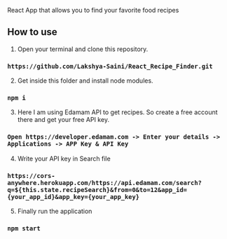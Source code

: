 React App that allows you to find your favorite food recipes

## How to use

1. Open your terminal and clone this repository.

### `https://github.com/Lakshya-Saini/React_Recipe_Finder.git`

2. Get inside this folder and install node modules.

### `npm i`

3. Here I am using Edamam API to get recipes. So create a free account there and get your free API key.

### `Open https://developer.edamam.com -> Enter your details -> Applications -> APP Key & API Key`

4. Write your API key in Search file

### `https://cors-anywhere.herokuapp.com/https://api.edamam.com/search?q=${this.state.recipeSearch}&from=0&to=12&app_id={your_app_id}&app_key={your_app_key}`

5. Finally run the application

### `npm start`
